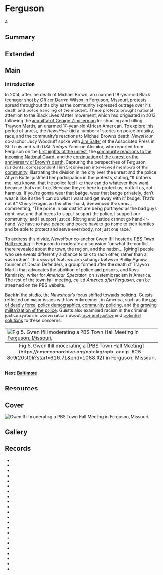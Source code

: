 # Ferguson

4

## Summary

## Extended

## Main

### Introduction

In 2014, after the death of Michael Brown, an unarmed 18-year-old Black teenager shot by Officer Darren Wilson in Ferguson, Missouri, protests spread throughout the city as the community expressed outrage over his death and police handling of the incident. These protests brought national attention to the Black Lives Matter movement, which had originated in 2013 following the [acquittal of George Zimmerman](https://americanarchive.org/catalog/cpb-aacip-525-t14th8cs0v?start=570.92&end=1422.2) for shooting and killing Trayvon Martin, an unarmed 17-year-old African American. To explore this period of unrest, the *NewsHour* did a number of stories on police brutality, race, and the community’s reactions to Michael Brown’s death. *NewsHour* co-anchor Judy Woodruff spoke with [Jim Salter](https://americanarchive.org/catalog/cpb-aacip-525-1n7xk85h0q?start=1258.5&end=1694.71) of the Associated Press in St. Louis and with *USA Today*’s Yamiche Alcindor, who reported from Ferguson on the [first nights of the unrest](https://americanarchive.org/catalog/cpb-aacip-525-w950g3j996?start=782.17&end=1012.81), the [community reactions to the incoming National Guard](https://americanarchive.org/catalog/cpb-aacip-525-m03xs5kj8n?start=701.95&end=1052.92), and the [continuation of the unrest on the anniversary of Brown’s death](https://americanarchive.org/catalog/cpb-aacip-525-x34mk66g3f?start=1057.94&end=1499.16). Capturing the perspectives of Ferguson residents, correspondent Hari Sreenivasan interviewed members of the [community](https://americanarchive.org/catalog/cpb-aacip-525-w66930q443?start=1885.24&end=2286.35), illustrating the division in the city over the unrest and the police. Ahyria Butler justified her participation in the protests, stating, “It bothers me, you known, that the police feel like they can do whatever they want because that’s not true. Because they’re here to protect us, not kill us, not harm us. If you’re gonna wear that badge, wear that badge privately, don’t wear it like it’s the ‘I can do what I want and get away with it’ badge. That’s not it.” Cheryl Frager, on the other hand, denounced the unrest, commenting, “The police in our district are being portrayed as the bad guys right now, and that needs to stop. I support the police, I support our community, and I support justice. Rioting and justice cannot go hand-in-hand. We have to have peace, and police have to go home to their families and be able to protect and serve everybody, not just one race.” 

To address this divide, *NewsHour* co-anchor Gwen Ifill hosted a [PBS Town Hall meeting](https://americanarchive.org/catalog/cpb-aacip-525-8c9r20st0h?start=616.71&end=1088.02) in Ferguson to moderate a discussion “on what the conflict there revealed about the town, the region, and the nation… [giving] people who see events differently a chance to talk to each other, rather than at each other.” This excerpt features an exchange between Phillip Agnew, founder of Dream Defenders, a group formed after the death of Trayvon Martin that advocates the abolition of police and prisons, and Ross Kaminsky, writer for *American Spectator*, on systemic racism in America. The rest of the town hall meeting, called [*America after Ferguson*](https://www.pbs.org/video/pbs-indies-america-after-ferguson/), can be streamed on the PBS website. 

Back in the studio, the *NewsHour*’s focus shifted towards policing. Guests reflected on major issues with law enforcement in America, such as the [use of deadly force](https://americanarchive.org/catalog/cpb-aacip-525-804xg9g75j?start=1905.29&end=2486.91), [police demographics](https://americanarchive.org/catalog/cpb-aacip-525-7940r9n455?start=616.71&end=1103.06), [community policing](https://americanarchive.org/catalog/cpb-aacip-525-wm13n21r6h?start=2371.59&end=2867.97), and [the growing militarization of the police](https://americanarchive.org/catalog/cpb-aacip-525-w950g3j996?start=1609.47&end=1930.36). Guests also examined racism in the criminal justice system in conversations about [race and justice](https://americanarchive.org/catalog/cpb-aacip-525-w08w951v2n?start=656.82&end=1138.16) and [potential solutions](https://americanarchive.org/catalog/cpb-aacip-525-h12v40m11v?start=451.25&end=1298.61) to these concerns. 


<table class="exhibit-image half-image">
<caption align="bottom" class="exhibit-caption">Fig 5. Gwen Ifill moderating a [PBS Town Hall Meeting](https://americanarchive.org/catalog/cpb-aacip-525-8c9r20st0h?start=616.71&end=1088.02) in Ferguson, Missouri.</caption>
<tr><td><a href="https://americanarchive.org/catalog/cpb-aacip-525-8c9r20st0h?start=616.71&end=1088.02" target="_blank"><img src="https://s3.amazonaws.com/americanarchive.org/exhibits/ferguson.png" class="big-image" alt="Fig 5. Gwen Ifill moderating a PBS Town Hall Meeting in Ferguson, Missouri."/></a></td></tr>
</table>

#### Next: [Baltimore](/exhibits/after-the-fire/5-baltimore)

## Resources

## Cover
  <img title="Cover Image" alt="Gwen Ifill moderating a PBS Town Hall Meeting in Ferguson, Missouri." src="https://s3.amazonaws.com/americanarchive.org/exhibits/ferguson.png">

## Gallery

## Records

- [](/catalog/cpb-aacip-525-804xg9g75j)
- [](/catalog/cpb-aacip-525-1n7xk85h0g)
- [](/catalog/cpb-aacip-525-w950g3j996)
- [](/catalog/cpb-aacip-525-7940r9n455)
- [](/catalog/cpb-aacip-525-m03xs5kj8n)
- [](/catalog/cpb-aacip-525-8k74t6g40k)
- [](/catalog/cpb-aacip-525-w66930q443)
- [](/catalog/cpb-aacip-525-9w08w3946f)
- [](/catalog/cpb-aacip-525-h12v40m11v)
- [](/catalog/cpb-aacip-525-542j679t32)
- [](/catalog/cpb-aacip-525-wm13n21r6h)
- [](/catalog/cpb-aacip-525-j678s4ks76)
- [](/catalog/cpb-aacip-525-8c9r20st0h)
- [](/catalog/cpb-aacip-525-q23qv3d72f)
- [](/catalog/cpb-aacip-525-z89806b7g)
- [](/catalog/cpb-aacip-525-x05x63cb1j)
- [](/catalog/cpb-aacip-525-w08w951v2n)
- [](/catalog/cpb-aacip-525-61-vq2t67c)
- [](/catalog/cpb-aacip-525-599z03039t)
- [](/catalog/cpb-aacip-525-r785h7d37p)
- [](/catalog/cpb-aacip-525-x34mk66g3f)
- [](/catalog/cpb-aacip-525-gm81j98b9s)
